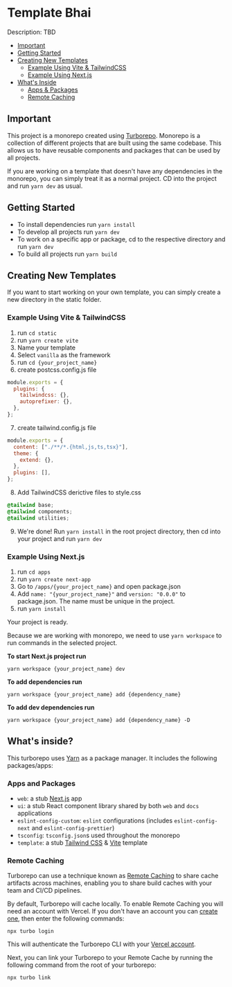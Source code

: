 # Template Bhai

Description: TBD

- [Important](#important)
- [Getting Started](#getting-started)
- [Creating New Templates](#creating-new-templates)
  - [Example Using Vite & TailwindCSS](#example-using-vite--tailwindcss)
  - [Example Using Next.js](#example-using-nextjs)
- [What's Inside](#whats-inside)
  - [Apps & Packages](#apps-and-packages)
  - [Remote Caching](#remote-caching)

## Important

This project is a monorepo created using [Turborepo](https://turborepo.org/).
Monorepo is a collection of different projects that are built using the same codebase.
This allows us to have reusable components and packages that can be used by all projects.

If you are working on a template that doesn't have any dependencies in the monorepo, you can simply
treat it as a normal project. CD into the project and run `yarn dev` as usual.

## Getting Started

- To install dependencies run `yarn install`
- To develop all projects run `yarn dev`
- To work on a specific app or package, cd to the respective directory and run `yarn dev`
- To build all projects run `yarn build`

## Creating New Templates

If you want to start working on your own template, you can simply create a new directory in the static folder.

### Example Using Vite & TailwindCSS

1. run `cd static`
2. run `yarn create vite`
3. Name your template
4. Select `vanilla` as the framework
5. run `cd {your_project_name}`
6. create postcss.config.js file

```js
module.exports = {
  plugins: {
    tailwindcss: {},
    autoprefixer: {},
  },
};
```

7. create tailwind.config.js file

```js
module.exports = {
  content: ["./**/*.{html,js,ts,tsx}"],
  theme: {
    extend: {},
  },
  plugins: [],
};
```

8. Add TailwindCSS derictive files to style.css

```css
@tailwind base;
@tailwind components;
@tailwind utilities;
```

9. We're done! Run `yarn install` in the root project directory, then cd into your project and run `yarn dev`

### Example Using Next.js

1. run `cd apps`
2. run `yarn create next-app`
3. Go to `/apps/{your_project_name}` and open package.json
4. Add `name: "{your_project_name}"` and `version: "0.0.0"` to package.json. The name must be unique in the project.
5. run `yarn install`

Your project is ready. 

Because we are working with monorepo, we need to use `yarn workspace` to run commands in the selected project.

**To start Next.js project run**
  ```
  yarn workspace {your_project_name} dev
  ```
**To add dependencies run**
  ```
  yarn workspace {your_project_name} add {dependency_name}
  ```
**To add dev dependencies run**
  ```
  yarn workspace {your_project_name} add {dependency_name} -D
  ```


## What's inside?

This turborepo uses [Yarn](https://yarnpkg.com/) as a package manager. It includes the following packages/apps:

### Apps and Packages

- `web`: a stub [Next.js](https://nextjs.org) app
- `ui`: a stub React component library shared by both `web` and `docs` applications
- `eslint-config-custom`: `eslint` configurations (includes `eslint-config-next` and `eslint-config-prettier`)
- `tsconfig`: `tsconfig.json`s used throughout the monorepo
- `template`: a stub [Tailwind CSS](https://tailwindcss.com/) & [Vite](https://vitejs.dev/) template

### Remote Caching

Turborepo can use a technique known as [Remote Caching](https://turborepo.org/docs/core-concepts/remote-caching) to share cache artifacts across machines, enabling you to share build caches with your team and CI/CD pipelines.

By default, Turborepo will cache locally. To enable Remote Caching you will need an account with Vercel. If you don't have an account you can [create one](https://vercel.com/signup), then enter the following commands:

```console
npx turbo login
```

This will authenticate the Turborepo CLI with your [Vercel account](https://vercel.com/docs/concepts/personal-accounts/overview).

Next, you can link your Turborepo to your Remote Cache by running the following command from the root of your turborepo:

```console
npx turbo link
```
